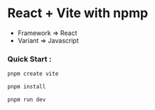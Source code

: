 # React + Vite with npmp

-   Framework => React
-   Variant => Javascript

### Quick Start :

```bash
pnpm create vite
```

```bash
pnpm install
```

```bash
pnpm run dev
```
